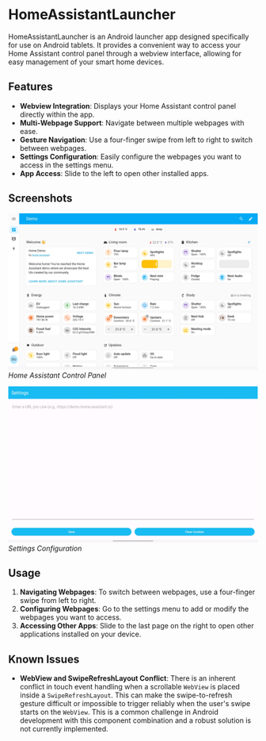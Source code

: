 # HomeAssistantLauncher

HomeAssistantLauncher is an Android launcher app designed specifically for use on Android tablets. It provides a convenient way to access your Home Assistant control panel through a webview interface, allowing for easy management of your smart home devices.

## Features

- **Webview Integration**: Displays your Home Assistant control panel directly within the app.
- **Multi-Webpage Support**: Navigate between multiple webpages with ease.
- **Gesture Navigation**: Use a four-finger swipe from left to right to switch between webpages.
- **Settings Configuration**: Easily configure the webpages you want to access in the settings menu.
- **App Access**: Slide to the left to open other installed apps.

## Screenshots

![Home Assistant Launcher](img/Home.jpg)
*Home Assistant Control Panel*

![Settings](img/Settings.jpg)
*Settings Configuration*

## Usage

1. **Navigating Webpages**: To switch between webpages, use a four-finger swipe from left to right.
2. **Configuring Webpages**: Go to the settings menu to add or modify the webpages you want to access.
3. **Accessing Other Apps**: Slide to the last page on the right to open other applications installed on your device.

## Known Issues

- **WebView and SwipeRefreshLayout Conflict**: There is an inherent conflict in touch event handling when a scrollable `WebView` is placed inside a `SwipeRefreshLayout`. This can make the swipe-to-refresh gesture difficult or impossible to trigger reliably when the user's swipe starts on the `WebView`. This is a common challenge in Android development with this component combination and a robust solution is not currently implemented.
